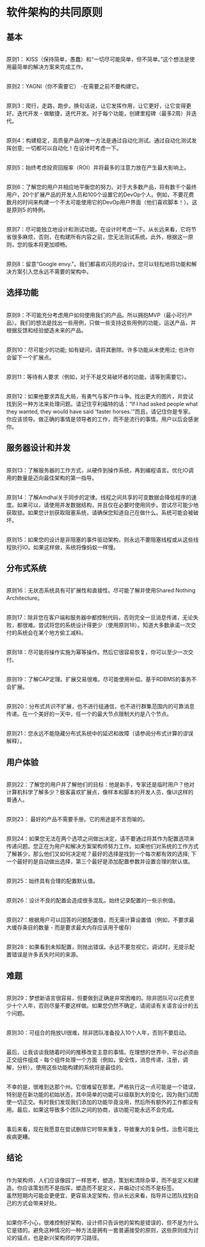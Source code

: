 # 软件架构的共同原则
## 基本
<br>原则1：  KISS（保持简单，愚蠢）和“一切尽可能简单，但不简单。”这个想法是使用最简单的解决方案来完成工作。

<br>原则2：YAGNI（你不需要它） -在需要之前不要构建它。

<br>原则3：爬行，走路，跑步。换句话说，让它发挥作用，让它更好，让它变得更好。迭代开发 - 做敏捷，迭代开发。对于每个功能，创建里程碑（最多2周）并迭代。

<br>原则4：构建稳定，高质量产品的唯一方法是通过自动化测试。通过自动化测试发挥创意; 一切都可以自动化！在设计时考虑一下。

<br>原则5：始终考虑投资回报率（ROI）并将最多的注意力放在产生最大影响上。

<br>原则6：了解您的用户并相应地平衡您的努力。对于大多数产品，将有数千个最终用户，20个扩展产品的开发人员和100个设置它的DevOp个人。例如，不要花费数月的时间来构建一个不太可能使用它的DevOp用户界面（他们喜欢脚本！）。这是原则5
的特例。

<br>原则7：尽可能独立地设计和测试功能。在设计时考虑一下。从长远来看，它将节省很多麻烦，否则，在构建所有内容之前，您无法测试系统。此外，根据这一原则，您的版本将更加顺畅。

<br>原则8：留意“Google envy.”。我们都喜欢闪亮的设计。您可以轻松地将功能和解决方案引入您永远不需要的架构中。

## 选择功能
<br>原则9：不可能充分考虑用户如何使用我们的产品。所以拥抱MVP（最小可行产品）。我们的想法是找出一些用例，只做一些支持这些用例的功能，运送产品，并根据反馈和经验塑造未来的产品。

<br>原则10：尽可能少的功能; 如有疑问，请将其删除。许多功能从未使用过; 也许你会留下一个扩展点。

<br>原则11：等待有人要求（例如，对于不是交易破坏者的功能，请等到需要它）。

<br>原则12：如果他要求弄乱大局，有勇气与客户作斗争。找出更大的图片，并尝试找到另一种方法来处理问题。请记住亨利福特的话：“If I had asked people what they wanted, they would have said 'faster horses.'”而且，请记住你是专家。你应该领导。做正确的事情是领导者的工作，而不是流行的事情。用户以后会感谢你。

## 服务器设计和并发
<br>原则13：了解服务器的工作方式，从硬件到操作系统，再到编程语言。优化IO调用的数量是迈向最佳架构的第一指导。

<br>原则14：了解Amdhal关于同步的定律。线程之间共享的可变数据会降低程序的速度。如果可以，请使用并发数据结构，并且仅在必要时使用同步。尝试尽可能少地获取锁。如果您计划获取阻塞系统，请确保您知道自己在做什么。系统可能会被破坏。

<br>原则15：如果您的设计是非阻塞的事件驱动架构，则永远不要阻塞线程或从这些线程执行IO。如果这样做，系统将像蚂蚁一样慢。

## 分布式系统
<br>原则16：无状态系统具有可扩展性和直接性。尽可能了解并使用Shared Nothing Architecture。

<br>原则17：除非您在客户端和服务器中都控制代码，否则完全一旦消息传递，无论失败，都很难。尝试将您的系统设计得更少（使用原则18）。知道大多数承诺一次交付的系统会在某个地方偷工减料。

<br>原则18：尽可能将操作实施为幂等操作。然后它很容易恢复，你可以至少一次交付。

<br>原则19：了解CAP定理。扩展交易很难。尽可能使用补偿。基于RDBMS的事务不会扩展。

<br>原则20：分布式共识不扩展，也不进行组通信，也不进行群集范围内的可靠消息传递。在一个美好的一天中，任一个的最大节点限制大约是八个节点。

<br>原则21：您永远不能隐藏分布式系统中的延迟和故障（请参阅分布式计算的谬误解释）。

## 用户体验
<br>原则22：了解您的用户并了解他们的目标：他是新手，专家还是临时用户？他对计算机科学了解多少？极客喜欢扩展点，像样本和脚本的开发人员，像UI这样的普通人。

<br>原则23：  最好的产品不需要手册。它的用途是不言而喻的。

<br>原则24：如果您无法在两个选项之间做出决定，请不要通过将其作为配置选项来传递问题。您正在为用户和解决方案架构师努力工作。如果他们对系统的工作方式了解甚少，那么他们又如何决定呢？最好的选择是找到一个每次都有效的选择; 下一个最好的是自动做出选择，第三个最好是添加配置参数并设置合理的默认值。

<br>原则25：始终具有合理的配置默认值。

<br>原则26：设计不良的配置会造成很多混乱。始终记录配置的一些示例值。

<br>原则27：根据用户可以回答的问题配置值，而无需计算设置值（例如，不要求最大缓存条目的数量 - 而是要求最大内存应该用于缓存）

<br>原则28：如果看到未知配置，则抛出错误。永远不要忽视它。调试时，无提示配置错误是许多丢失时间的来源。

## 难题
<br>原则29：梦想新语言很容易，但要做到正确是非常困难的。除非团队可以花费至少十个人年，否则尽量不要这样做。如果您仍然不确定，请阅读有关语言设计的五个问题。

<br>原则30：可组合的拖放UI很难，除非团队准备投入10个人年，否则不要启动。

<br>最后，让我谈谈我随着时间的推移改变主意的事情。在理想的世界中，平台必须由正交组件组成 - 每个组件处理一个方面（例如，安全性，消息传递，注册，调解，分析）。使用这些功能构建的系统将是最佳的。

<br>不幸的是，很难到达那个州。它很难留在那里。严格执行这一点可能是一个错误，特别是在新功能的初始状态，其中简单的功能可以级联到大的变化，因为我们试图使一切正交。有时我们发现我们添加的功能毕竟没用，然后所有额外的工作都没有用。最后，如果这导致多个团队之间的协商，该功能可能永远不会完成。

<br>事后来看，现在我愿意在尝试删除它时带来重复，导致重大的复杂性。治愈可能比疾病更糟。

## 结论
<br>作为架构师，人们应该像园丁一样思考，塑造，策划和清除杂草，而不是定义和建造。你应该策划而不是指挥，塑造而不是定义，并煽动讨论而不是标签。
<br>虽然短期内可能会更便宜，更容易决定架构，但从长远来看，指导并让团队找到自己的方式会带来好处。

<br>如果你不小心，很难控制好架构，设计师只告诉他的架构是错误的，但不是为什么它是错的。避免这种情况的一种方法是拥有一套普遍接受的原则，这些原则成为讨论的锚点，也是新兴架构师的学习路径。
